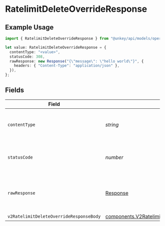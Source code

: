 # RatelimitDeleteOverrideResponse

## Example Usage

```typescript
import { RatelimitDeleteOverrideResponse } from "@unkey/api/models/operations";

let value: RatelimitDeleteOverrideResponse = {
  contentType: "<value>",
  statusCode: 308,
  rawResponse: new Response("{\"message\": \"hello world\"}", {
    headers: { "Content-Type": "application/json" },
  }),
};
```

## Fields

| Field                                                                                                                | Type                                                                                                                 | Required                                                                                                             | Description                                                                                                          |
| -------------------------------------------------------------------------------------------------------------------- | -------------------------------------------------------------------------------------------------------------------- | -------------------------------------------------------------------------------------------------------------------- | -------------------------------------------------------------------------------------------------------------------- |
| `contentType`                                                                                                        | *string*                                                                                                             | :heavy_check_mark:                                                                                                   | HTTP response content type for this operation                                                                        |
| `statusCode`                                                                                                         | *number*                                                                                                             | :heavy_check_mark:                                                                                                   | HTTP response status code for this operation                                                                         |
| `rawResponse`                                                                                                        | [Response](https://developer.mozilla.org/en-US/docs/Web/API/Response)                                                | :heavy_check_mark:                                                                                                   | Raw HTTP response; suitable for custom response parsing                                                              |
| `v2RatelimitDeleteOverrideResponseBody`                                                                              | [components.V2RatelimitDeleteOverrideResponseBody](../../models/components/v2ratelimitdeleteoverrideresponsebody.md) | :heavy_minus_sign:                                                                                                   | OK                                                                                                                   |